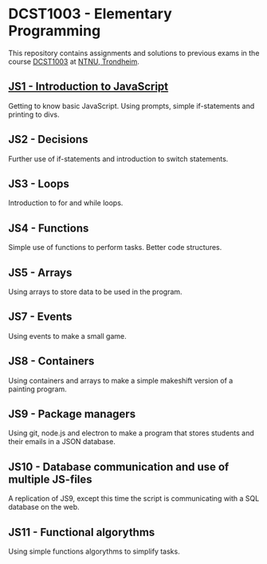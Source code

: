 # DCST1003 - Elementary Programming
This repository contains assignments and solutions to previous exams in the course [DCST1003](https://www.ntnu.edu/studies/courses/DCST1003) at [NTNU, Trondheim](https://www.ntnu.edu/).

## [JS1 - Introduction to JavaScript](https://github.com/ipeglin/DCST1003/tree/master/Assignments/js-ov01-ian-philip-eglin)
Getting to know basic JavaScript. Using prompts, simple if-statements and printing to divs.

## JS2 - Decisions
Further use of if-statements and introduction to switch statements.

## JS3 - Loops
Introduction to for and while loops. 

## JS4 - Functions
Simple use of functions to perform tasks. Better code structures.

## JS5 - Arrays
Using arrays to store data to be used in the program.

## JS7 - Events
Using events to make a small game.

## JS8 - Containers
Using containers and arrays to make a simple makeshift version of a painting program.

## JS9 - Package managers
Using git, node.js and electron to make a program that stores students and their emails in a JSON database.

## JS10 - Database communication and use of multiple JS-files
A replication of JS9, except this time the script is communicating with a SQL database on the web.

## JS11 - Functional algorythms
Using simple functions algorythms to simplify tasks.